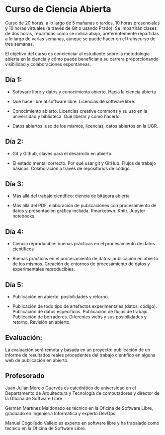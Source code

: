 # Curso de Ciencia Abierta

Curso de 20 horas, a lo largo de 5 mañanas o tardes, 10 horas
presenciales y 10 horas virtuales (a través de Git o usando Prado). Se
impartirán clases de dos horas, repartidas como se indica abajo,
preferentemente repartidas a lo largo de varias semanas, aunque se puede
hacer en el transcurso de tres semanas.

El objetivo del curso es concienciar al estudiante sobre la metodología
abierta en la ciencia y cómo puede beneficiar a su carrera
proporcionando visibilidad y colaboraciones espontáneas.

## Día 1:

* Software libre y datos y conocimiento abierto. Hacia la ciencia abierta

* Qué hace libre al software libre. Licencias de software libre.

* Conocimiento abierto. Licencias creative commons y su uso en la
universidad y biblioteca. Qué liberar y cómo hacerlo.

* Datos abiertos: uso de los mismos, licencias, datos abiertos en la UGR.

## Día 2:

* Git y Github, claves para el desarrollo en abierto.

* El estado mental correcto. Por qué usar git y GitHub. Flujos de trabajo
básicos. Colaboración a través de repositorios de código.

## Día 3:

* Más allá del trabajo científico: ciencia de bitácora abierta

* Más allá del PDF, elaboración de publicaciones con procesamiento de
datos y presentación gráfica incluida. Rmarkdown. Knitr. Jupyter
notebooks.

## Día 4:

* Ciencia reproducible: buenas prácticas en el procesamiento de datos
científicos

* Buenas prácticas en el procesamiento de datos: publicación en abierto de
los mismos. Creación de entornos de procesamiento de datos y
experimentales reproducibles.

## Día 5:

* Publicación en abierto: posibilidades y retorno.

* Publicación de todo tipo de artefactos experimentales (datos, código). Publicación de datos específicos. Publicación de flujos de trabajo. Publicación de borradores. Diferentes webs y sus posibilidades y retorno. Revisión en abierto.

## Evaluación:

La evaluación será remota y basada en un proyecto: publicación de un
informe de resultados reales procedentes del trabajo científico en
alguna web de publicación en abierto.

## Profesorado

Juan Julián Merelo Guervós es catedrático de universidad en el
Departamento de Arquitectura y Tecnología de computadores y director de
la Oficina de Software Libre

Germán Martínez Maldonado es técnico en la Oficina de Software Libre,
graduado en Ingeniería Informática y experto DevOps.

Manuel Cogolludo Vallejo es experto en software libre y ha trabajado
como técnico en la Oficina de Software Libre.
